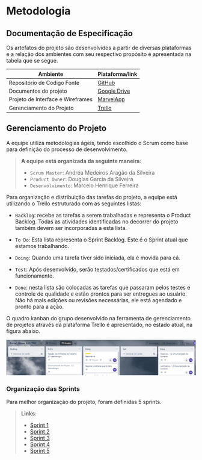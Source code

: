 
# Metodologia

## Documentação de Especificação

Os artefatos do projeto são desenvolvidos a partir de diversas plataformas e a relação dos ambientes com seu respectivo propósito é apresentada na tabela que se segue. 

|Ambiente|Plataforma/link|
|-|-|
|Repositório de Codigo Fonte|[GitHub](https://github.com/ICEI-PUC-Minas-PMV-ADS/pmv-ads-2022-2-e1-proj-web-t10-portal_filmes_ads_puc)|
|Documentos do projeto|[Google Drive](https://drive.google.com/drive/folders/1B0RlajZc1mgcePINeRV8zj4yo6uOyB31?usp=sharing)|
|Projeto de Interface e  Wireframes|[MarvelApp](https://marvelapp.com/prototype/2gf88076)|
|Gerenciamento do Projeto|[Trello](https://trello.com/w/espacodetrabalhodouser56347491)|

## Gerenciamento do Projeto
A equipe utiliza metodologias ágeis, tendo escolhido o Scrum como base para definição do processo de desenvolvimento.
> **A equipe está organizada da seguinte maneira**:
> - `Scrum Master`: Andréa Medeiros Aragão da Silveira
> - `Product Owner`: Douglas Garcia da Silveira
> - `Desenvolvimento`: Marcelo Henrique Ferreira



Para organização e distribuição das tarefas do projeto, a equipe está utilizando o Trello estruturado com as seguintes listas:

- `Backlog`: recebe as tarefas a serem trabalhadas e representa o Product Backlog. Todas as atividades identificadas no decorrer do projeto também devem ser incorporadas a esta lista.

- `To Do`: Esta lista representa o Sprint Backlog. Este é o Sprint atual que estamos trabalhando.

- `Doing`: Quando uma tarefa tiver sido iniciada, ela é movida para cá.

- `Test`: Após desenvolvido, serão testados/certificados que está em funcionamento.

- `Done`: nesta lista são colocadas as tarefas que passaram pelos testes e controle de qualidade e estão prontos para ser entregues ao usuário. Não há mais edições ou revisões necessárias, ele está agendado e pronto para a ação.

O quadro kanban do grupo desenvolvido na ferramenta de gerenciamento de projetos através da plataforma Trello é apresentado, no estado atual, na figura abaixo.

<img src='img/board.png'>

### Organização das Sprints

Para melhor organização do projeto, foram definidas 5 sprints.

> **Links**:
> - [Sprint 1](https://trello.com/b/SMdxpaDR/sprint-1)
> - [Sprint 2](https://trello.com/b/A5cmo9cd/sprint-2)
> - [Sprint 3](https://trello.com/b/L7wqBZcE/sprint-3)
> - [Sprint 4](https://trello.com/b/vHqUdPiR/sprint-4)
> - [Sprint 5](https://trello.com/b/S5YQs36U/sprint-5)